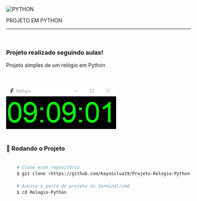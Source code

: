 
</br>
<img align="center" alt="PYTHON" 
        src="https://img.shields.io/badge/Python-3776AB?style=for-the-badge&logo=python&logoColor=white">
<p>PROJETO EM PYTHON</p>
<hr>
</br>
    <h3> Projeto realizado seguindo aulas!</h3>
    <p> Projeto simples de um relógio em Python </p>
    </br>
</br>
    <img id="relogio" src="./img/screen_Relogio.png" alt="Relógio" width="300" />

</br>
</br>

### 🎲 Rodando o Projeto

```bash

    # Clone este repositório  
    $ git clone <https://github.com/KayoSilva19/Projeto-Relogio-Python.git>

    # Acesse a pasta do projeto no terminal/cmd
    $ cd Relogio-Python


```
